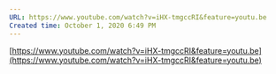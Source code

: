 ```yaml
---
URL: https://www.youtube.com/watch?v=iHX-tmgccRI&feature=youtu.be
Created time: October 1, 2020 6:49 PM
---
```

[https://www.youtube.com/watch?v=iHX-tmgccRI&feature=youtu.be](https://www.youtube.com/watch?v=iHX-tmgccRI&feature=youtu.be)
